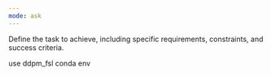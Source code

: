 ```yaml
---
mode: ask
---
```

Define the task to achieve, including specific requirements, constraints, and success criteria.

use ddpm_fsl conda env